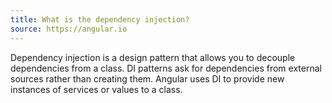 ```yaml
---
title: What is the dependency injection?
source: https://angular.io
---
```


Dependency injection is a design pattern that allows you to decouple dependencies from a class. DI patterns ask for dependencies from external sources rather than creating them. Angular uses DI to provide new instances of services or values to a class.
